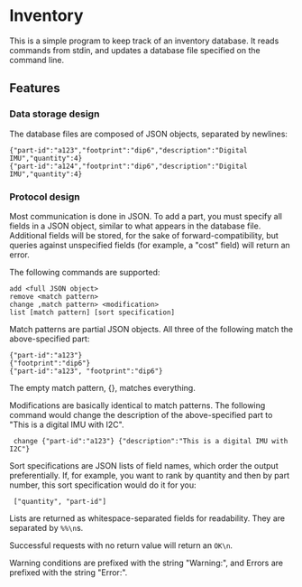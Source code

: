 # Inventory #

This is a simple program to keep track of an inventory database.
It reads commands from stdin, and updates a database file specified
on the command line.

## Features ##


### Data storage design ###

The database files are composed of JSON objects, separated by newlines:

    {"part-id":"a123","footprint":"dip6","description":"Digital IMU","quantity":4}
    {"part-id":"a124","footprint":"dip6","description":"Digital IMU","quantity":4}

### Protocol design ###

Most communication is done in JSON. To add a part, you must specify all
fields in a JSON object, similar to what appears in the database file.
Additional fields will be stored, for the sake of forward-compatibility,
but queries against unspecified fields (for example, a "cost" field) will
return an error.

The following commands are supported:

    add <full JSON object>
    remove <match pattern>
    change ,match pattern> <modification>
    list [match pattern] [sort specification]


Match patterns are partial JSON objects. All three of the following match the
above-specified part:

    {"part-id":"a123"}
    {"footprint":"dip6"}
    {"part-id":"a123", "footprint":"dip6"}

The empty match pattern, {}, matches everything.

Modifications are basically identical to match patterns. The following
command would change the description of the above-specified part to "This
is a digital IMU with I2C".

     change {"part-id":"a123"} {"description":"This is a digital IMU with I2C"}

Sort specifications are JSON lists of field names, which order the output
preferentially. If, for example, you want to rank by quantity and then by
part number, this sort specification would do it for you:

     ["quantity", "part-id"]

Lists are returned as whitespace-separated fields for readability. They
are separated by `%%\n`s.

Successful requests with no return value will return an `OK\n`.

Warning conditions are prefixed with the string "Warning:", and Errors are
prefixed with the string "Error:".

